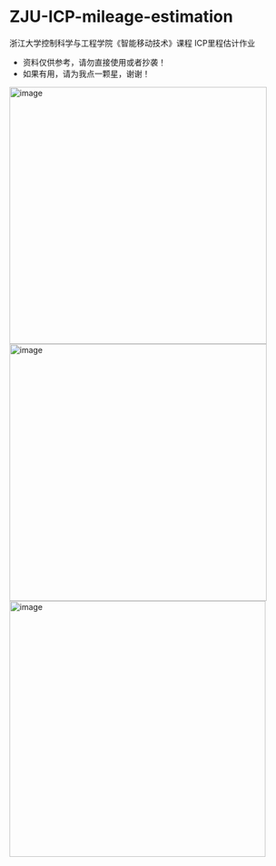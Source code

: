 # ZJU-ICP-mileage-estimation
浙江大学控制科学与工程学院《智能移动技术》课程 ICP里程估计作业

- 资料仅供参考，请勿直接使用或者抄袭！
- 如果有用，请为我点一颗星，谢谢！

<img width="453" alt="image" src="https://user-images.githubusercontent.com/81523528/149722176-7df1ff52-873d-4195-9916-500232ca9e7d.png">


<img width="453" alt="image" src="https://user-images.githubusercontent.com/81523528/149722194-8c6b88db-22c8-46df-a322-482132f00b5e.png">


<img width="451" alt="image" src="https://user-images.githubusercontent.com/81523528/149722221-65e9a175-1e86-4d25-b334-4d88c66b146f.png">

